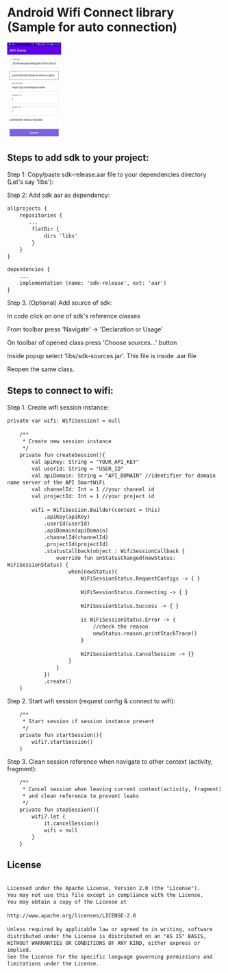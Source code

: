 # Android Wifi Connect library (Sample for auto connection)

<p float="left" align="left">
    <img src="/images/demo.jpg" width="25%" />
</p>

## Steps to add sdk to your project:

Step 1: Copy/paste sdk-release.aar file to your dependencies directory (Let's say 'libs'):

Step 2: Add sdk aar as dependency:

```
allprojects {
    repositories {
       ...
        flatDir {
            dirs 'libs'
        }
    }
}
```

```
dependencies {
    ...
    implementation (name: 'sdk-release', ext: 'aar')
}
```

Step 3. (Optional) Add source of sdk:

In code click on one of sdk's reference classes

From toolbar press 'Navigate' -> 'Declaration or Usage'

On toolbar of opened class press 'Choose sources...' button

Inside popup select 'libs/sdk-sources.jar'. This file is inside .aar file

Reopen the same class.


## Steps to connect to wifi:

Step 1. Create wifi session instance:

```
private var wifi: WifiSession? = null

    /**
     * Create new session instance
     */
    private fun createSession(){
        val apiKey: String = "YOUR_API_KEY"
        val userId: String = "USER_ID"
        val apiDomain: String = "API_DOMAIN" //identifier for domain name server of the API SmartWiFi
        val channelId: Int = 1 //your channel id
        val projectId: Int = 1 //your project id

        wifi = WifiSession.Builder(context = this)
            .apiKey(apiKey)
            .userId(userId)
            .apiDomain(apiDomain)
            .channelId(channelId)
            .projectId(projectId)
            .statusCallback(object : WifiSessionCallback {
                override fun onStatusChanged(newStatus: WiFiSessionStatus) {
                    when(newStatus){
                        WiFiSessionStatus.RequestConfigs -> { }

                        WiFiSessionStatus.Connecting -> { }

                        WiFiSessionStatus.Success -> { }

                        is WiFiSessionStatus.Error -> {
                            //check the reason
                            newStatus.reason.printStackTrace()
                        }

                        WiFiSessionStatus.CancelSession -> {}
                    }
                }
            })
            .create()
    }
```

Step 2. Start wifi session (request config & connect to wifi):

```
    /**
     * Start session if session instance present
     */
    private fun startSession(){
        wifi?.startSession()
    }
```

Step 3. Clean session reference when navigate to other context (activity, fragment):

```
    /**
     * Cancel session when leaving current context(activity, fragment)
     * and clean reference to prevent leaks
     */
    private fun stopSession(){
        wifi?.let {
            it.cancelSession()
            wifi = null
        }
    }
```

## License

```Copyright 2021 Oleksii Bolshakov

Licensed under the Apache License, Version 2.0 (the "License").
You may not use this file except in compliance with the License.
You may obtain a copy of the License at

http://www.apache.org/licenses/LICENSE-2.0

Unless required by applicable law or agreed to in writing, software
distributed under the License is distributed on an "AS IS" BASIS,
WITHOUT WARRANTIES OR CONDITIONS OF ANY KIND, either express or implied.
See the License for the specific language governing permissions and
limitations under the License.
```
